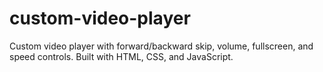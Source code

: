 # custom-video-player
Custom video player with forward/backward skip, volume, fullscreen, and speed controls. Built with HTML, CSS, and JavaScript.
